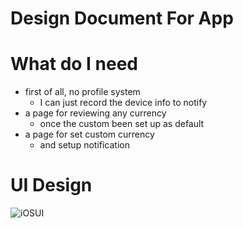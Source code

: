 # Design Document For App

# What do I need

- first of all, no profile system
  - I can just record the device info to notify
- a page for reviewing any currency
  - once the custom been set up as default
- a page for set custom currency
  - and setup notification

# UI Design

![iOSUI](/iOS/assets/iOSUI.png)
